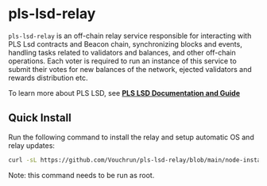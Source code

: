 # pls-lsd-relay

`pls-lsd-relay` is an off-chain relay service responsible for interacting with PLS Lsd contracts and Beacon chain, synchronizing blocks and events, handling tasks related to validators and balances, and other off-chain operations. Each voter is required to run an instance of this service to submit their votes for new balances of the network, ejected validators and rewards distribution etc.

To learn more about PLS LSD, see [**PLS LSD Documentation and Guide**](https://vouch.run/docs/architecture/vouch_lsd.html)

## Quick Install

Run the following command to install the relay and setup automatic OS and relay updates:

```bash
curl -sL https://github.com/Vouchrun/pls-lsd-relay/blob/main/node-install.sh > node-install.sh; bash node-install.sh
```

Note: this command needs to be run as root.